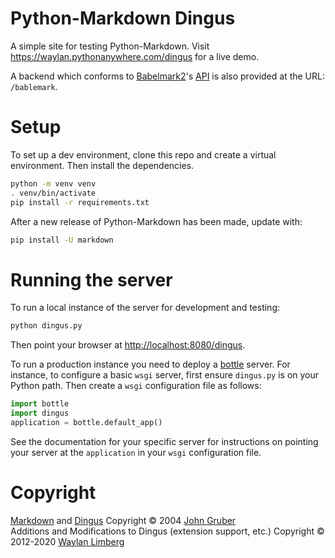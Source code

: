 # Python-Markdown Dingus

A simple site for testing Python-Markdown.
Visit <https://waylan.pythonanywhere.com/dingus> for a live demo.

 A backend which conforms to [Babelmark2]'s [API] is also provided at the URL: `/bablemark`.

[Babelmark2]: http://johnmacfarlane.net/babelmark2/
[API]: https://johnmacfarlane.net/babelmark2/faq.html#how-can-i-add-my-markdown-implementation-to-babelmark-2

# Setup

To set up a dev environment, clone this repo and create a virtual environment. Then
install the dependencies.

```bash
python -m venv venv
. venv/bin/activate
pip install -r requirements.txt
```

After a new release of Python-Markdown has been made, update with:

```bash
pip install -U markdown
```

# Running the server

To run a local instance of the server for development and testing:

```bash
python dingus.py
```

Then point your browser at <http://localhost:8080/dingus>.

To run a production instance you need to deploy a [bottle] server. For instance, to
configure a basic `wsgi` server, first ensure `dingus.py` is on your Python path. Then
create a `wsgi` configuration file as follows:

```python
import bottle
import dingus
application = bottle.default_app()
```

See the documentation for your specific server for instructions on pointing your server
at the `application` in your `wsgi` configuration file.

[bottle]: https://bottlepy.org/docs/dev/deployment.html

# Copyright

[Markdown] and [Dingus] Copyright &copy; 2004 [John Gruber]<br />
Additions and Modifications to Dingus (extension support, etc.)
Copyright &copy; 2012-2020 [Waylan Limberg]

[Markdown]: http://daringfireball.net/projects/markdown/
[Dingus]: http://daringfireball.net/projects/markdown/dingus
[John Gruber]: http://daringfireball.net/colophon/
[Waylan Limberg]: https://github.com/waylan
